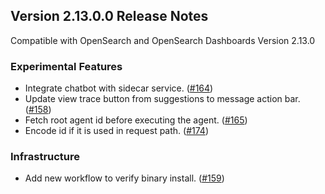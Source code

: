 ## Version 2.13.0.0 Release Notes

Compatible with OpenSearch and OpenSearch Dashboards Version 2.13.0

### Experimental Features

- Integrate chatbot with sidecar service. ([#164](https://github.com/opensearch-project/dashboards-assistant/pull/164))
- Update view trace button from suggestions to message action bar. ([#158](https://github.com/opensearch-project/dashboards-assistant/pull/158))
- Fetch root agent id before executing the agent. ([#165](https://github.com/opensearch-project/dashboards-assistant/pull/165))
- Encode id if it is used in request path. ([#174](https://github.com/opensearch-project/dashboards-assistant/pull/174))

### Infrastructure

- Add new workflow to verify binary install. ([#159](https://github.com/opensearch-project/dashboards-assistant/pull/159))
